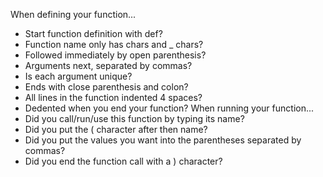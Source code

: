 When defining your function...
* Start function definition with def?
* Function name only has chars and _ chars?
* Followed immediately by open parenthesis?
* Arguments next, separated by commas?
* Is each argument unique?
* Ends with close parenthesis and colon?
* All lines in the function indented 4 spaces?
* Dedented when you end your function?
When running your function...
* Did you call/run/use this function by typing its name?
* Did you put the ( character after then name?
* Did you put the values you want into the parentheses separated by commas?
* Did you end the function call with a ) character?